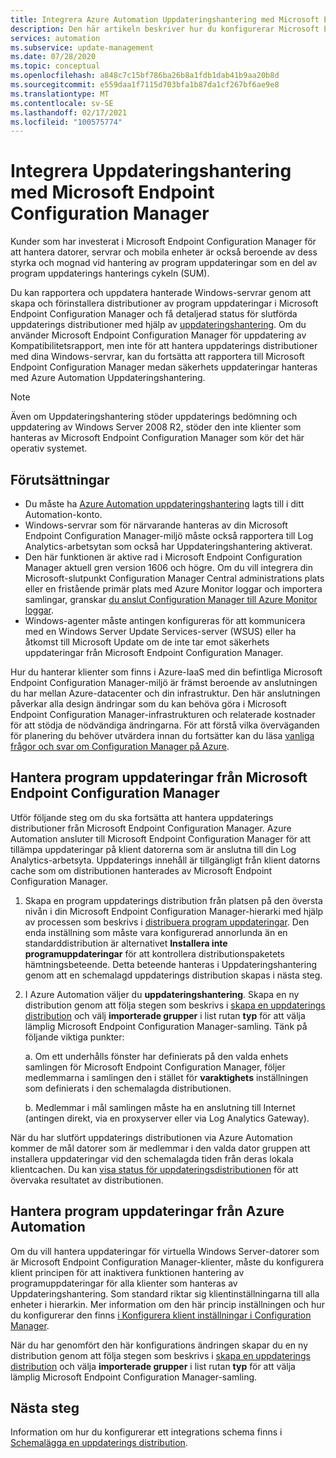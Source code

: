 ```yaml
---
title: Integrera Azure Automation Uppdateringshantering med Microsoft Endpoint Configuration Manager
description: Den här artikeln beskriver hur du konfigurerar Microsoft Endpoint Configuration Manager med Uppdateringshantering för att distribuera program uppdateringar till Manager-klienter.
services: automation
ms.subservice: update-management
ms.date: 07/28/2020
ms.topic: conceptual
ms.openlocfilehash: a848c7c15bf786ba26b8a1fdb1dab41b9aa20b8d
ms.sourcegitcommit: e559daa1f7115d703bfa1b87da1cf267bf6ae9e8
ms.translationtype: MT
ms.contentlocale: sv-SE
ms.lasthandoff: 02/17/2021
ms.locfileid: "100575774"
---
```

# <a name="integrate-update-management-with-microsoft-endpoint-configuration-manager"></a>Integrera Uppdateringshantering med Microsoft Endpoint Configuration Manager

Kunder som har investerat i Microsoft Endpoint Configuration Manager för att hantera datorer, servrar och mobila enheter är också beroende av dess styrka och mognad vid hantering av program uppdateringar som en del av program uppdaterings hanterings cykeln (SUM).

Du kan rapportera och uppdatera hanterade Windows-servrar genom att skapa och förinstallera distributioner av program uppdateringar i Microsoft Endpoint Configuration Manager och få detaljerad status för slutförda uppdaterings distributioner med hjälp av [uppdateringshantering](overview.md). Om du använder Microsoft Endpoint Configuration Manager för uppdatering av Kompatibilitetsrapport, men inte för att hantera uppdaterings distributioner med dina Windows-servrar, kan du fortsätta att rapportera till Microsoft Endpoint Configuration Manager medan säkerhets uppdateringar hanteras med Azure Automation Uppdateringshantering.

>[!NOTE]
>Även om Uppdateringshantering stöder uppdaterings bedömning och uppdatering av Windows Server 2008 R2, stöder den inte klienter som hanteras av Microsoft Endpoint Configuration Manager som kör det här operativ systemet.

## <a name="prerequisites"></a>Förutsättningar

* Du måste ha [Azure Automation uppdateringshantering](overview.md) lagts till i ditt Automation-konto.
* Windows-servrar som för närvarande hanteras av din Microsoft Endpoint Configuration Manager-miljö måste också rapportera till Log Analytics-arbetsytan som också har Uppdateringshantering aktiverat.
* Den här funktionen är aktive rad i Microsoft Endpoint Configuration Manager aktuell gren version 1606 och högre. Om du vill integrera din Microsoft-slutpunkt Configuration Manager Central administrations plats eller en fristående primär plats med Azure Monitor loggar och importera samlingar, granskar [du anslut Configuration Manager till Azure Monitor loggar](../../azure-monitor/logs/collect-sccm.md).  
* Windows-agenter måste antingen konfigureras för att kommunicera med en Windows Server Update Services-server (WSUS) eller ha åtkomst till Microsoft Update om de inte tar emot säkerhets uppdateringar från Microsoft Endpoint Configuration Manager.

Hur du hanterar klienter som finns i Azure-IaaS med din befintliga Microsoft Endpoint Configuration Manager-miljö är främst beroende av anslutningen du har mellan Azure-datacenter och din infrastruktur. Den här anslutningen påverkar alla design ändringar som du kan behöva göra i Microsoft Endpoint Configuration Manager-infrastrukturen och relaterade kostnader för att stödja de nödvändiga ändringarna. För att förstå vilka överväganden för planering du behöver utvärdera innan du fortsätter kan du läsa [vanliga frågor och svar om Configuration Manager på Azure](/configmgr/core/understand/configuration-manager-on-azure#networking).

## <a name="manage-software-updates-from-microsoft-endpoint-configuration-manager"></a>Hantera program uppdateringar från Microsoft Endpoint Configuration Manager

Utför följande steg om du ska fortsätta att hantera uppdaterings distributioner från Microsoft Endpoint Configuration Manager. Azure Automation ansluter till Microsoft Endpoint Configuration Manager för att tillämpa uppdateringar på klient datorerna som är anslutna till din Log Analytics-arbetsyta. Uppdaterings innehåll är tillgängligt från klient datorns cache som om distributionen hanterades av Microsoft Endpoint Configuration Manager.

1. Skapa en program uppdaterings distribution från platsen på den översta nivån i din Microsoft Endpoint Configuration Manager-hierarki med hjälp av processen som beskrivs i [distribuera program uppdateringar](/configmgr/sum/deploy-use/deploy-software-updates). Den enda inställning som måste vara konfigurerad annorlunda än en standarddistribution är alternativet **Installera inte programuppdateringar** för att kontrollera distributionspaketets hämtningsbeteende. Detta beteende hanteras i Uppdateringshantering genom att en schemalagd uppdaterings distribution skapas i nästa steg.

2. I Azure Automation väljer du **uppdateringshantering**. Skapa en ny distribution genom att följa stegen som beskrivs i [skapa en uppdaterings distribution](deploy-updates.md#schedule-an-update-deployment) och välj **importerade grupper** i list rutan **typ** för att välja lämplig Microsoft Endpoint Configuration Manager-samling. Tänk på följande viktiga punkter:

    a. Om ett underhålls fönster har definierats på den valda enhets samlingen för Microsoft Endpoint Configuration Manager, följer medlemmarna i samlingen den i stället för **varaktighets** inställningen som definierats i den schemalagda distributionen.

    b. Medlemmar i mål samlingen måste ha en anslutning till Internet (antingen direkt, via en proxyserver eller via Log Analytics Gateway).

När du har slutfört uppdaterings distributionen via Azure Automation kommer de mål datorer som är medlemmar i den valda dator gruppen att installera uppdateringar vid den schemalagda tiden från deras lokala klientcachen. Du kan [visa status för uppdateringsdistributionen](deploy-updates.md#check-deployment-status) för att övervaka resultatet av distributionen.

## <a name="manage-software-updates-from-azure-automation"></a>Hantera program uppdateringar från Azure Automation

Om du vill hantera uppdateringar för virtuella Windows Server-datorer som är Microsoft Endpoint Configuration Manager-klienter, måste du konfigurera klient principen för att inaktivera funktionen hantering av programuppdateringar för alla klienter som hanteras av Uppdateringshantering. Som standard riktar sig klientinställningarna till alla enheter i hierarkin. Mer information om den här princip inställningen och hur du konfigurerar den finns [i Konfigurera klient inställningar i Configuration Manager](/configmgr/core/clients/deploy/configure-client-settings).

När du har genomfört den här konfigurations ändringen skapar du en ny distribution genom att följa stegen som beskrivs i [skapa en uppdaterings distribution](deploy-updates.md#schedule-an-update-deployment) och välja **importerade grupper** i list rutan **typ** för att välja lämplig Microsoft Endpoint Configuration Manager-samling.

## <a name="next-steps"></a>Nästa steg

Information om hur du konfigurerar ett integrations schema finns i [Schemalägga en uppdaterings distribution](deploy-updates.md#schedule-an-update-deployment).
